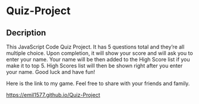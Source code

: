 # Quiz-Project

## Decription

This JavaScript Code Quiz Project.  It has 5 questions total and they’re all multiple choice. Upon completion, it will show your score and will ask you to enter your name.  Your name will be then added to the High Score list if you make it to top 5. High Scores list will then be shown right after you enter your name.  Good luck and have fun!

Here is the link to my game.  Feel free to share with your friends and family.

https://emil1577.github.io/Quiz-Project




